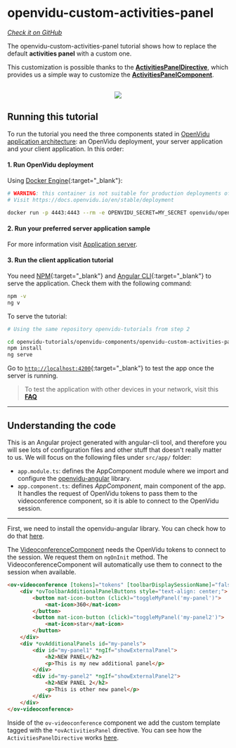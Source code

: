 # openvidu-custom-activities-panel

<a href="https://github.com/OpenVidu/openvidu-tutorials/tree/master/openvidu-components/openvidu-custom-activities-panel" target="_blank"><i class="icon ion-social-github"> Check it on GitHub</i></a>

The openvidu-custom-activities-panel tutorial shows how to replace the default **activities panel** with a custom one.

This customization is possible thanks to the [**ActivitiesPanelDirective**](api/openvidu-angular/directives/ActivitiesPanelDirective.html), which provides us a simple way to customize the [**ActivitiesPanelComponent**](api/openvidu-angular/components/ActivitiesPanelComponent.html).

<p align="center" style="margin-top: 30px">
  <img class="img-responsive" style="max-width: 80%" src="img/components/activities-panel.png">
</p>

## Running this tutorial

To run the tutorial you need the three components stated in [OpenVidu application architecture](developing-your-video-app/#openvidu-application-architecture): an OpenVidu deployment, your server application and your client application. In this order:

#### 1. Run OpenVidu deployment

Using [Docker Engine](https://docs.docker.com/engine/){:target="_blank"}:

```bash
# WARNING: this container is not suitable for production deployments of OpenVidu
# Visit https://docs.openvidu.io/en/stable/deployment

docker run -p 4443:4443 --rm -e OPENVIDU_SECRET=MY_SECRET openvidu/openvidu-dev:2.25.0
```

#### 2. Run your preferred server application sample

For more information visit [Application server](application-server/).

<div id="application-server-wrapper"></div>
<script src="js/load-common-template.js" data-pathToFile="server-application-samples.html" data-elementId="application-server-wrapper" data-runAnchorScript="false" data-useCurrentVersion="true"></script>

#### 3. Run the client application tutorial

You need [NPM](https://docs.npmjs.com/downloading-and-installing-node-js-and-npm){:target="_blank"} and [Angular CLI](https://angular.io/cli){:target="_blank"} to serve the application. Check them with the following command:

```bash
npm -v
ng v
```

To serve the tutorial:

```bash
# Using the same repository openvidu-tutorials from step 2

cd openvidu-tutorials/openvidu-components/openvidu-custom-activities-panel
npm install
ng serve
```

Go to [`http://localhost:4200`](http://localhost:4200){:target="_blank"} to test the app once the server is running.

> To test the application with other devices in your network, visit this **[FAQ](troubleshooting/#3-test-applications-in-my-network-with-multiple-devices)**

---

## Understanding the code

This is an Angular project generated with angular-cli tool, and therefore you will see lots of configuration files and other stuff that doesn't really matter to us. We will focus on the following files under `src/app/` folder:

- `app.module.ts`: defines the AppComponent module where we import and configure the [openvidu-angular](api/openvidu-angular/) library.
- `app.component.ts`: defines *AppComponent*, main component of the app. It handles the request of OpenVidu tokens to pass them to the videoconference component, so it is able to connect to the OpenVidu session.

---

First, we need to install the openvidu-angular library. You can check how to do that [here](api/openvidu-angular/).

The [VideoconferenceComponent](api/openvidu-angular/components/VideoconferenceComponent.html) needs the OpenVidu tokens to connect to the session. We request them on `ngOnInit` method. The VideoconferenceComponent will automatically use them to connect to the session when available.

```html
<ov-videoconference [tokens]="tokens" [toolbarDisplaySessionName]="false">
    <div *ovToolbarAdditionalPanelButtons style="text-align: center;">
        <button mat-icon-button (click)="toggleMyPanel('my-panel')">
            <mat-icon>360</mat-icon>
        </button>
        <button mat-icon-button (click)="toggleMyPanel('my-panel2')">
            <mat-icon>star</mat-icon>
        </button>
    </div>
    <div *ovAdditionalPanels id="my-panels">
        <div id="my-panel1" *ngIf="showExternalPanel">
            <h2>NEW PANEL</h2>
            <p>This is my new additional panel</p>
        </div>
        <div id="my-panel2" *ngIf="showExternalPanel2">
            <h2>NEW PANEL 2</h2>
            <p>This is other new panel</p>
        </div>
    </div>
</ov-videoconference>
```

Inside of the `ov-videoconference` component we add the custom template tagged with the `*ovActivitiesPanel` directive. You can see how the `ActivitiesPanelDirective` works [here](api/openvidu-angular/directives/ActivitiesPanelDirective.html).
